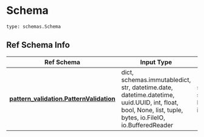 # Schema
```
type: schemas.Schema
```

## Ref Schema Info
Ref Schema | Input Type | Output Type
---------- | ---------- | -----------
[**pattern_validation.PatternValidation**](../../../../../../../../../components/schema/pattern_validation.md) | dict, schemas.immutabledict, str, datetime.date, datetime.datetime, uuid.UUID, int, float, bool, None, list, tuple, bytes, io.FileIO, io.BufferedReader | schemas.immutabledict, str, float, int, bool, None, tuple, bytes, io.FileIO
